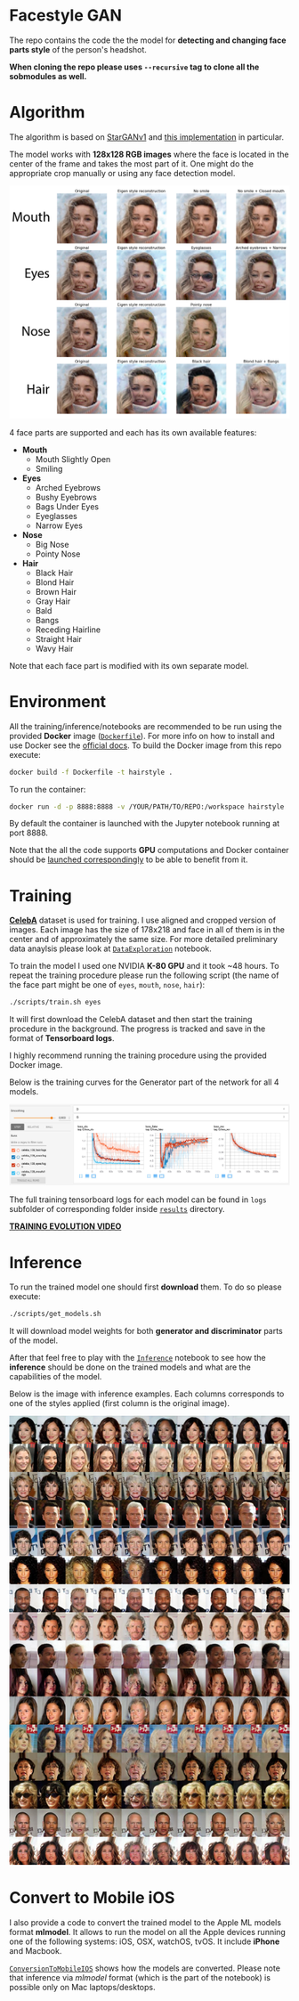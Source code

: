 # Facestyle GAN

The repo contains the code the the model for **detecting and changing face parts style** of the person's headshot.

**When cloning the repo please uses `--recursive` tag to clone all the sobmodules as well.**

# Algorithm

The algorithm is based on [StarGANv1](https://arxiv.org/pdf/1711.09020.pdf) and [this implementation](https://github.com/yunjey/stargan) in particular.

The model works with **128x128 RGB images** where the face is located in the center of the frame and takes the most part of it. One might do the appropriate crop manually or using any face detection model.

![results image](results/example.jpg?raw=true)

4 face parts are supported and each has its own available features:
* **Mouth**
  * Mouth Slightly Open
  * Smiling
* **Eyes**
  * Arched Eyebrows
  * Bushy Eyebrows
  * Bags Under Eyes
  * Eyeglasses
  * Narrow Eyes
* **Nose**
  * Big Nose
  * Pointy Nose
* **Hair**
  * Black Hair
  * Blond Hair
  * Brown Hair
  * Gray Hair
  * Bald
  * Bangs
  * Receding Hairline
  * Straight Hair
  * Wavy Hair

Note that each face part is modified with its own separate model.

# Environment

All the training/inference/notebooks are recommended to be run using the provided **Docker** image ([`Dockerfile`](./Dockerfile)). For more info on how to install and use Docker see the [official docs](https://docs.docker.com). To build the Docker image from this repo execute:
```bash
docker build -f Dockerfile -t hairstyle .
```
To run the container:
```bash
docker run -d -p 8888:8888 -v /YOUR/PATH/TO/REPO:/workspace hairstyle
```
By default the container is launched with the Jupyter notebook running at port 8888.

Note that the all the code supports **GPU** computations and Docker container should be [launched correspondingly](https://github.com/NVIDIA/nvidia-docker/wiki/Installation-(Native-GPU-Support)) to be able to benefit from it.

# Training

[**CelebA**](http://mmlab.ie.cuhk.edu.hk/projects/CelebA.html) dataset is used for training. I use aligned and cropped version of images. Each image has the size of 178x218 and face in all of them is in the center and of approximately the same size. For more detailed preliminary data anaylsis please look at [`DataExploration`](./notebooks/00_DataExploration.ipynb) notebook.

To train the model I used one NVIDIA **K-80 GPU** and it took ~48 hours. To repeat the training procedure please run the following script (the name of the face part might be one of `eyes`, `mouth`, `nose`, `hair`):
```bash
./scripts/train.sh eyes
```
It will first download the CelebA dataset and then start the training procedure in the background. The progress is tracked and save in the format of **Tensorboard logs**.

I highly recommend running the training procedure using the provided Docker image.

Below is the training curves for the Generator part of the network for all 4 models.

![training curves](results/loss_curves.jpg?raw=true)

The full training tensorboard logs for each model can be found in `logs` subfolder of corresponding folder inside [`results`](./results) directory.

[**TRAINING EVOLUTION VIDEO**](https://www.dropbox.com/s/qlla0ybwe5h4wbu/evolution.mp4?dl=0)

# Inference

To run the trained model one should first **download** them. To do so please execute:
```bash
./scripts/get_models.sh
```
It will download model weights for both **generator and discriminator** parts of the model.

After that feel free to play with the [`Inference`](./notebooks/02_Inference.ipynb) notebook to see how the **inference** should be done on the trained models and what are the capabilities of the model.

Below is the image with inference examples. Each columns corresponds to one of the styles applied (first column is the original image).

![grid of inference examples](results/grid.jpg?raw=true)

# Convert to Mobile iOS

I also provide a code to convert the trained model to the Apple ML models format **mlmodel**. It allows to run the model on all the Apple devices running one of the following systems: iOS, OSX, watchOS, tvOS. It include **iPhone** and Macbook.

[`ConversionToMobileIOS`](./notebooks/03_ConversionToMobileIOS.ipynb) shows how the models are converted. Please note that inference via *mlmodel* format (which is the part of the notebook) is possible only on Mac laptops/desktops.
